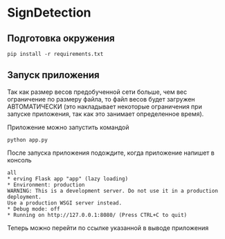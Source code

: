 # SignDetection

## Подготовка окружения

    pip install -r requirements.txt

## Запуск приложения 
Так как размер весов предобученной сети больше, чем вес 
ограничение по размеру файла, то файл весов будет загружен АВТОМАТИЧЕСКИ
(это накладывает некоторые ограничения при запуске приложения, так как это занимает определенное время). 

Приложение можно запустить командой

    python app.py

После запуска приложения подождите, когда приложение напишет в консоль 
       
    all
    * erving Flask app "app" (lazy loading)
    * Environment: production
    WARNING: This is a development server. Do not use it in a production deployment.
    Use a production WSGI server instead.
    * Debug mode: off
    * Running on http://127.0.0.1:8080/ (Press CTRL+C to quit)
    
Теперь можно перейти по ссылке указанной в выводе приложения